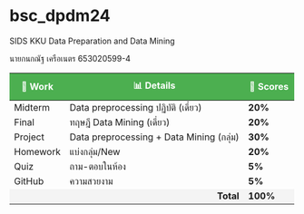 # bsc_dpdm24
SIDS KKU Data Preparation and Data Mining


นายกนกณัฐ เครือเนตร 653020599-4

<table align="center">
  <thead>
    <tr>
      <th style="background-color:#4CAF50; color:white; padding:10px;">📌 Work</th>
      <th style="background-color:#4CAF50; color:white; padding:10px;">📊 Details</th>
      <th style="background-color:#4CAF50; color:white; padding:10px;">💯 Scores</th>
    </tr>
  </thead>
  <tbody>
    <tr>
      <td>Midterm</td>
      <td>Data preprocessing ปฏิบัติ (เดี่ยว)</td>
      <td><b>20%</b></td>
    </tr>
    <tr>
      <td>Final</td>
      <td>ทฤษฎี Data Mining (เดี่ยว)</td>
      <td><b>20%</b></td>
    </tr>
    <tr>
      <td>Project</td>
      <td>Data preprocessing + Data Mining (กลุ่ม)</td>
      <td><b>30%</b></td>
    </tr>
    <tr>
      <td>Homework</td>
      <td>แบ่งกลุ่ม/New</td>
      <td><b>20%</b></td>
    </tr>
    <tr>
      <td>Quiz</td>
      <td>ถาม-ตอบในห้อง</td>
      <td><b>5%</b></td>
    </tr>
    <tr>
      <td>GitHub</td>
      <td>ความสวยงาม</td>
      <td><b>5%</b></td>
    </tr>
    <tr>
      <td colspan="2" align="right" style="background-color:#f4f4f4;"><b>Total</b></td>
      <td style="background-color:#f4f4f4;"><b>100%</b></td>
    </tr>
  </tbody>
</table>
